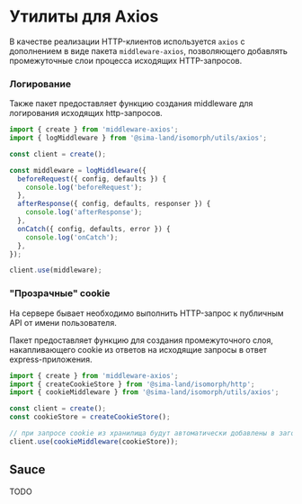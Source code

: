 # Утилиты для Axios

В качестве реализации HTTP-клиентов используется `axios` с дополнением в виде пакета `middleware-axios`, позволяющего добавлять промежуточные слои процесса исходящих HTTP-запросов.

### Логирование

Также пакет предоставляет функцию создания middleware для логирования исходящих http-запросов.

```ts
import { create } from 'middleware-axios';
import { logMiddleware } from '@sima-land/isomorph/utils/axios';

const client = create();

const middleware = logMiddleware({
  beforeRequest({ config, defaults }) {
    console.log('beforeRequest');
  },
  afterResponse({ config, defaults, responser }) {
    console.log('afterResponse');
  },
  onCatch({ config, defaults, error }) {
    console.log('onCatch');
  },
});

client.use(middleware);
```

### "Прозрачные" cookie

На сервере бывает необходимо выполнить HTTP-запрос к публичным API от имени пользователя.

Пакет предоставляет функцию для создания промежуточного слоя,
накапливающего cookie из ответов на исходящие запросы в ответ express-приложения.

```ts
import { create } from 'middleware-axios';
import { createCookieStore } from '@sima-land/isomorph/http';
import { cookieMiddleware } from '@sima-land/isomorph/utils/axios';

const client = create();
const cookieStore = createCookieStore();

// при запросе cookie из хранилища будут автоматически добавлены в заголовки
client.use(cookieMiddleware(cookieStore));
```

## Sauce

TODO
